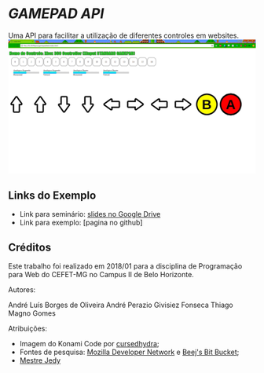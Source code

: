 # _GAMEPAD API_
Uma API para facilitar a utilização de diferentes controles em websites.
![](images/Exemplo.png)

## Links do Exemplo
- Link para seminário: [slides no Google Drive][slides]
- Link para exemplo: [pagina no github]

## Créditos
Este trabalho foi realizado em 2018/01 para a disciplina de Programação para Web do CEFET-MG no Campus II de Belo Horizonte.

Autores:

André Luís Borges de Oliveira
André Perazio Givisiez Fonseca
Thiago Magno Gomes

Atribuições:

- Imagem do Konami Code por [cursedhydra][konami];
- Fontes de pesquisa: [Mozilla Developer Network][pesquisa2] e [Beej's Bit Bucket][pesquisa];
- [Mestre Jedy][jedai]

[konami]:https://suwalls.com/digital-art/konami-code-43623/
[slides]:https://docs.google.com/presentation/d/17P1ZGyCth7J0BxAp7Seh1k2lX4IQWgy0NtS6r-FFMCc/edit?usp=sharing
[vivo]: https://fegemo.github.io/cefet-web-weblot/apis/gamepad-api/
[pesquisa]:http://beej.us/blog/data/javascript-gamepad/
[pesquisa2]:https://developer.mozilla.org/pt-BR/
[jedai]: https://github.com/fegemo
